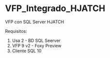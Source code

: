 # VFP_Integrado_HJATCH
 VFP con SQL Server HJATCH
 
 Requisitos:
 1. Usa 2 - BD SQL Seerver
 2. VFP 9 v2 - Foxy Preview
 3. Cliente SQL 10
